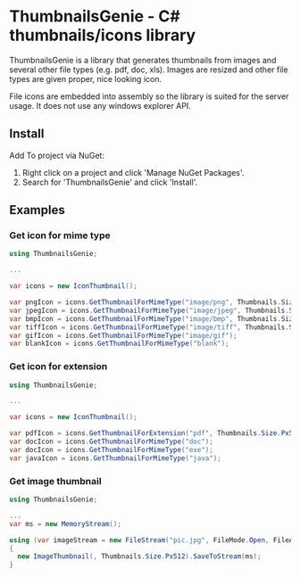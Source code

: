 # ThumbnailsGenie - C# thumbnails/icons library

ThumbnailsGenie is a library that generates thumbnails from images and several other file types (e.g. pdf, doc, xls). Images are resized and other file types are given proper, nice looking icon.

File icons are embedded into assembly so the library is suited for the server usage. It does not use any windows explorer API.

## Install
Add To project via NuGet:  
1. Right click on a project and click 'Manage NuGet Packages'.  
2. Search for 'ThumbnailsGenie' and click 'Install'.  

## Examples

### Get icon for mime type

```csharp
using ThumbnailsGenie;

...

var icons = new IconThumbnail();

var pngIcon = icons.GetThumbnailForMimeType("image/png", Thumbnails.Size.Px512);
var jpegIcon = icons.GetThumbnailForMimeType("image/jpeg", Thumbnails.Size.Px48);
var bmpIcon = icons.GetThumbnailForMimeType("image/bmp", Thumbnails.Size.Px32);
var tiffIcon = icons.GetThumbnailForMimeType("image/tiff", Thumbnails.Size.Px16);
var gifIcon = icons.GetThumbnailForMimeType("image/gif");
var blankIcon = icons.GetThumbnailForMimeType("blank");
```

### Get icon for extension

```csharp
using ThumbnailsGenie;

...

var icons = new IconThumbnail();

var pdfIcon = icons.GetThumbnailForExtension("pdf", Thumbnails.Size.Px512);
var docIcon = icons.GetThumbnailForMimeType("doc");
var docIcon = icons.GetThumbnailForMimeType("exe");
var javaIcon = icons.GetThumbnailForMimeType("java");
```

### Get image thumbnail

```csharp
using ThumbnailsGenie;

...
var ms = new MemoryStream();

using (var imageStream = new FileStream("pic.jpg", FileMode.Open, FileAccess.Read, FileShare.Read))
{
  new ImageThumbnail(, Thumbnails.Size.Px512).SaveToStream(ms);
}

```
